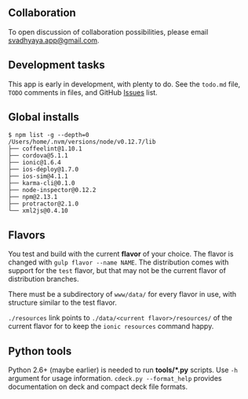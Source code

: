 ## Collaboration

To open discussion of collaboration possibilities, please email <svadhyaya.app@gmail.com>.

## Development tasks

This app is early in development, with plenty to do. See the `todo.md` file, `TODO` comments in files, and GitHub [Issues](https://github.com/vasudeva-chaynes/Svadhyaya/issues) list.

## Global installs

    $ npm list -g --depth=0
    /Users/home/.nvm/versions/node/v0.12.7/lib
    ├── coffeelint@1.10.1
    ├── cordova@5.1.1
    ├── ionic@1.6.4
    ├── ios-deploy@1.7.0
    ├── ios-sim@4.1.1
    ├── karma-cli@0.1.0
    ├── node-inspector@0.12.2
    ├── npm@2.13.1
    ├── protractor@2.1.0
    └── xml2js@0.4.10

## Flavors

You test and build with the current **flavor** of your choice. The flavor is changed with `gulp flavor --name NAME`. The distribution comes with support for the `test` flavor, but that may not be the current flavor of distribution branches.

There must be a subdirectory of `www/data/` for every flavor in use, with structure similar to the test flavor.

`./resources` link points to `./data/<current flavor>/resources/` of the current flavor for to keep the `ionic resources` command happy.

## Python tools

Python 2.6+ (maybe earlier) is needed to run **tools/*.py** scripts. Use `-h` argument for usage information. `cdeck.py --format_help` provides documentation on deck and compact deck file formats.
